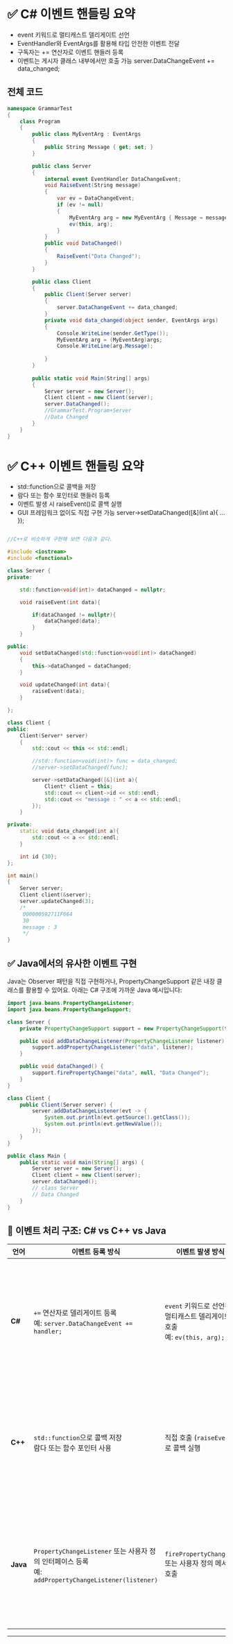 # ✅ C# 이벤트 핸들링 요약
- event 키워드로 멀티캐스트 델리게이트 선언
- EventHandler와 EventArgs를 활용해 타입 안전한 이벤트 전달
- 구독자는 += 연산자로 이벤트 핸들러 등록
- 이벤트는 게시자 클래스 내부에서만 호출 가능
server.DataChangeEvent += data_changed;

## 전체 코드

```csharp
namespace GrammarTest
{
    class Program
    {
        public class MyEventArg : EventArgs
        {
            public String Message { get; set; }
        }

        public class Server
        {
            internal event EventHandler DataChangeEvent;
            void RaiseEvent(String message)
            {
                var ev = DataChangeEvent;
                if (ev != null)
                {
                    MyEventArg arg = new MyEventArg { Message = message };
                    ev(this, arg);
                }
            }
            public void DataChanged()
            {
                RaiseEvent("Data Changed");
            }
        }

        public class Client
        {
            public Client(Server server)
            {
                server.DataChangeEvent += data_changed;
            }
            private void data_changed(object sender, EventArgs args)
            {
                Console.WriteLine(sender.GetType());
                MyEventArg arg = (MyEventArg)args;
                Console.WriteLine(arg.Message);
                
            } 
        }
          
        public static void Main(String[] args)
        {
            Server server = new Server();
            Client client = new Client(server);
            server.DataChanged();
            //GrammarTest.Program+Server
            //Data Changed
        }
    }
}


```



# ✅ C++ 이벤트 핸들링 요약
- std::function으로 콜백을 저장
- 람다 또는 함수 포인터로 핸들러 등록
- 이벤트 발생 시 raiseEvent()로 콜백 실행
- GUI 프레임워크 없이도 직접 구현 가능
server->setDataChanged([&](int a){ ... });

```cpp

//C++로 비슷하게 구현해 보면 다음과 같다.

#include <iostream>
#include <functional>

class Server {
private:

    std::function<void(int)> dataChanged = nullptr;

    void raiseEvent(int data){

        if(dataChanged != nullptr){
            dataChanged(data);
        }
    }

public:
    void setDataChanged(std::function<void(int)> dataChanged)
    {
        this->dataChanged = dataChanged;
    }

    void updateChanged(int data){
        raiseEvent(data);
    }

};

class Client {
public:
    Client(Server* server)
    {
        std::cout << this << std::endl;

        //std::function<void(int)> func = data_changed;
        //server->setDataChanged(func);

        server->setDataChanged([&](int a){
            Client* client = this;
            std::cout << client->id << std::endl;
            std::cout << "message : " << a << std::endl;
        });
    }

private:
    static void data_changed(int a){
        std::cout << a << std::endl;
    }

    int id {30};
};

int main()
{
    Server server;
    Client client(&server);
    server.updateChanged(3);
    /*
     000000592711F664
     30
     message : 3
     */
}
```



##  ✅ Java에서의 유사한 이벤트 구현
Java는 Observer 패턴을 직접 구현하거나, PropertyChangeSupport 같은 내장 클래스를 활용할 수 있어요.
아래는 C# 구조에 가까운 Java 예시입니다:

```java
import java.beans.PropertyChangeListener;
import java.beans.PropertyChangeSupport;

class Server {
    private PropertyChangeSupport support = new PropertyChangeSupport(this);

    public void addDataChangeListener(PropertyChangeListener listener) {
        support.addPropertyChangeListener("data", listener);
    }

    public void dataChanged() {
        support.firePropertyChange("data", null, "Data Changed");
    }
}

class Client {
    public Client(Server server) {
        server.addDataChangeListener(evt -> {
            System.out.println(evt.getSource().getClass());
            System.out.println(evt.getNewValue());
        });
    }
}

public class Main {
    public static void main(String[] args) {
        Server server = new Server();
        Client client = new Client(server);
        server.dataChanged();
        // class Server
        // Data Changed
    }
}
```


## 🔄 이벤트 처리 구조: C# vs C++ vs Java

| 언어 | 이벤트 등록 방식 | 이벤트 발생 방식 | 특징 |
|------|------------------|------------------|------|
| **C#** | `+=` 연산자로 델리게이트 등록<br>예: `server.DataChangeEvent += handler;` | `event` 키워드로 선언된 멀티캐스트 델리게이트 호출<br>예: `ev(this, arg);` | .NET 이벤트 모델<br>타입 안전<br>구독자-게시자 구조 명확 |
| **C++** | `std::function`으로 콜백 저장<br>람다 또는 함수 포인터 사용 | 직접 호출 (`raiseEvent`)로 콜백 실행 | 자유도 높음<br>수동 구현<br>프레임워크에 따라 구조 다양 |
| **Java** | `PropertyChangeListener` 또는 사용자 정의 인터페이스 등록<br>예: `addPropertyChangeListener(listener)` | `firePropertyChange()` 또는 사용자 정의 메서드 호출 | 관찰자 패턴 기반<br>내장 이벤트 지원<br>객체 지향적 구조 |

---





